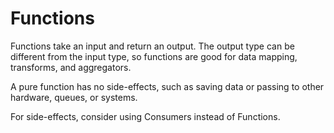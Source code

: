# Functions

Functions take an input and return an output.  The output type can be different from the input type,
so functions are good for data mapping, transforms, and aggregators.

A pure function has no side-effects, such as saving data or passing to other hardware, queues, or systems.

For side-effects, consider using Consumers instead of Functions.